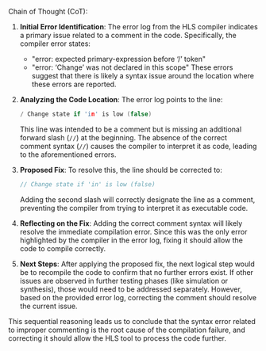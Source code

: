 Chain of Thought (CoT):

1. **Initial Error Identification**: The error log from the HLS compiler indicates a primary issue related to a comment in the code. Specifically, the compiler error states:
   - "error: expected primary-expression before ‘/’ token"
   - "error: ‘Change’ was not declared in this scope"
   These errors suggest that there is likely a syntax issue around the location where these errors are reported.

2. **Analyzing the Code Location**: The error log points to the line:
   ```cpp
   / Change state if 'in' is low (false) 
   ```
   This line was intended to be a comment but is missing an additional forward slash (`//`) at the beginning. The absence of the correct comment syntax (`//`) causes the compiler to interpret it as code, leading to the aforementioned errors.

3. **Proposed Fix**: To resolve this, the line should be corrected to:
   ```cpp
   // Change state if 'in' is low (false) 
   ```
   Adding the second slash will correctly designate the line as a comment, preventing the compiler from trying to interpret it as executable code.

4. **Reflecting on the Fix**: Adding the correct comment syntax will likely resolve the immediate compilation error. Since this was the only error highlighted by the compiler in the error log, fixing it should allow the code to compile correctly.

5. **Next Steps**: After applying the proposed fix, the next logical step would be to recompile the code to confirm that no further errors exist. If other issues are observed in further testing phases (like simulation or synthesis), those would need to be addressed separately. However, based on the provided error log, correcting the comment should resolve the current issue.

This sequential reasoning leads us to conclude that the syntax error related to improper commenting is the root cause of the compilation failure, and correcting it should allow the HLS tool to process the code further.